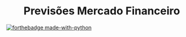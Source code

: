 <h1 align="center">Previsões Mercado Financeiro</h1>

[![forthebadge made-with-python](http://ForTheBadge.com/images/badges/made-with-python.svg)](https://www.python.org/)
